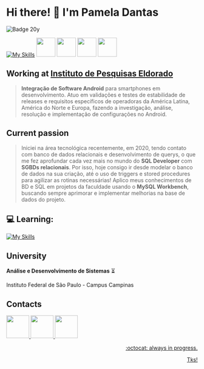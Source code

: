 # Hi there! 👋 I'm Pamela Dantas
![Badge 20y](http://img.shields.io/static/v1?label=20y&message=%20SHE/HER&color=red&style=for-the-badge)

[![My Skills](https://skillicons.dev/icons?i=mysql,git,py)](https://skillicons.dev)
            <img loading="lazy" src="https://cdn.jsdelivr.net/gh/devicons/devicon/icons/android/android-original.svg" width="50" height="50"/> 
            <img loading="lazy" src="https://onion.io/wp-content/uploads/2017/11/Moba-Logo.jpg" width="50" height="50"/>
            <img loading="lazy" src="https://alternativesp-cdn.b-cdn.net/wp-content/uploads/2021/07/1594530912_Windows-Command-Prompt-600x600.png" width="50" height="50"/>
            <img loading="lazy" src="https://cdn.jsdelivr.net/gh/devicons/devicon/icons/jira/jira-original-wordmark.svg" width="50" height="50"/>

## Working at [Instituto de Pesquisas Eldorado](https://www.eldorado.org.br/)
> **Integração de Software Android** para smartphones em desenvolvimento. Atuo em validações e testes de estabilidade de releases e requisitos específicos de operadoras da América Latina, América do Norte e Europa, fazendo a investigação, análise, resolução e implementação de configurações no Android.

## Current passion
> Iniciei na área tecnológica recentemente, em 2020, tendo contato com banco de dados relacionais e desenvolvimento de querys, o que me fez aprofundar cada vez mais no mundo do **SQL Developer** com **SGBDs relacionais**.
> Por isso, hoje consigo ir desde modelar o banco de dados na sua criação,  até o uso de triggers e stored procedures para agilizar as rotinas necessárias!
> Aplico meus conhecimentos de BD e SQL em projetos da faculdade usando o **MySQL Workbench**, buscando sempre aprimorar e implementar melhorias na base de dados do projeto.

## :computer: **Learning:**
> 
[![My Skills](https://skillicons.dev/icons?i=js,cs,py)](https://skillicons.dev)


## University
**Análise e Desenvolvimento de Sistemas** :hourglass_flowing_sand:

Instituto Federal de São Paulo - Campus Campinas


## **Contacts**
<div>
<a href="https://instagram.com/pameladantws" target="_blank"><img loading="lazy" src="https://img.icons8.com/?size=512&id=108646&format=png" width="60" height="60"/>
<a href="https://www.linkedin.com/in/pameladantasp" target="_blank"><img loading="lazy" src="https://img.icons8.com/?size=512&id=108812&format=png" width="60" height="60"/>
<a href = "mailto:pameladantasp@gmail.com"><img loading="lazy" src="https://img.icons8.com/?size=512&id=110231&format=png" width="60" height="60"/>
</div> 


<p align="right"> :octocat: always in progress. </p>
<p align="right"> Tks! </p>



